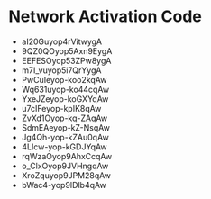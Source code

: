 # Network Activation Code
* aI20Guyop4rVitwygA
* 9QZ0QOyop5Axn9EygA
* EEFESOyop53ZPw8ygA
* m7I_vuyop5i7QrYygA
* PwCuIeyop-koo2kqAw
* Wq631uyop-ko44cqAw
* YxeJZeyop-koGXYqAw
* u7cIFeyop-kpIK8qAw
* ZvXd1Oyop-kq-ZAqAw
* SdmEAeyop-kZ-NsqAw
* Jg4Qh-yop-kZAu0qAw
* 4LIcw-yop-kGDJYqAw
* rqWzaOyop9AhxCcqAw
* o_ClxOyop9JVHngqAw
* XroZquyop9JPM28qAw
* bWac4-yop9IDlb4qAw